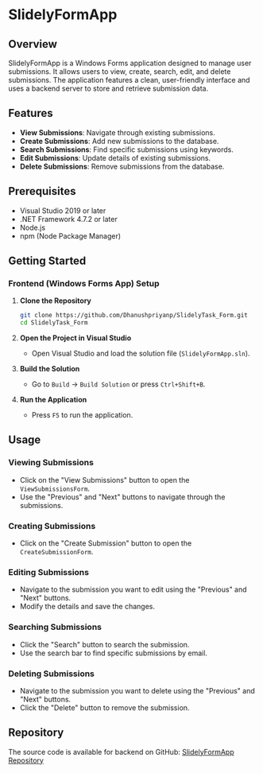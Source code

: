 # SlidelyFormApp

## Overview
SlidelyFormApp is a Windows Forms application designed to manage user submissions. It allows users to view, create, search, edit, and delete submissions. The application features a clean, user-friendly interface and uses a backend server to store and retrieve submission data.

## Features
- **View Submissions**: Navigate through existing submissions.
- **Create Submissions**: Add new submissions to the database.
- **Search Submissions**: Find specific submissions using keywords.
- **Edit Submissions**: Update details of existing submissions.
- **Delete Submissions**: Remove submissions from the database.

## Prerequisites
- Visual Studio 2019 or later
- .NET Framework 4.7.2 or later
- Node.js
- npm (Node Package Manager)

## Getting Started

### Frontend (Windows Forms App) Setup

1. **Clone the Repository**
   ```sh
   git clone https://github.com/Dhanushpriyanp/SlidelyTask_Form.git
   cd SlidelyTask_Form
   ```
2. **Open the Project in Visual Studio**
   - Open Visual Studio and load the solution file (`SlidelyFormApp.sln`).

3. **Build the Solution**
   - Go to `Build` -> `Build Solution` or press `Ctrl+Shift+B`.

4. **Run the Application**
   - Press `F5` to run the application.

## Usage

### Viewing Submissions
- Click on the "View Submissions" button to open the `ViewSubmissionsForm`.
- Use the "Previous" and "Next" buttons to navigate through the submissions.

### Creating Submissions
- Click on the "Create Submission" button to open the `CreateSubmissionForm`.

### Editing Submissions
- Navigate to the submission you want to edit using the "Previous" and "Next" buttons.
- Modify the details and save the changes.

### Searching Submissions
- Click the "Search" button to search the submission.
- Use the search bar to find specific submissions by email.

### Deleting Submissions
- Navigate to the submission you want to delete using the "Previous" and "Next" buttons.
- Click the "Delete" button to remove the submission.

## Repository
The source code is available for backend on GitHub: [SlidelyFormApp Repository](https://github.com/Dhanushpriyanp/SlidelyTask_Form_Backend.git)
